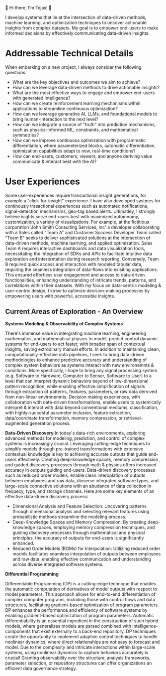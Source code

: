 👋 Hi there, I'm Tejas! 👋

I develop systems that lie at the intersection of data-driven methods, machine learning, and optimization techniques to uncover actionable insights from complex datasets. My goal is to empower end-users to make informed decisions by effectively communicating data-driven insights. 

# Addressable Technical Details 
When embarking on a new project, I always consider the following questions:

- What are the key objectives and outcomes we aim to achieve?
- How can we leverage data-driven methods to drive actionable insights?
- What are the most effective ways to engage and empower end-users with generated intelligence?
- How can we create reinforcement learning mechanisms within applications to streamline continuous optimization?
- How can we leverage generative AI, LLMs, and foundational models to bring human-interaction to the next level? 
- How can we integrate a source of "truth" into prediction mechanisms, such as physics-informed ML, constraints, and mathematical symmetries?
- How can we improve continuous optimization with programmatic differentiation, where parameterized blocks, automatic differentiation, optimization capabilities adapt to new, real-time conditions?
- How can end-users, customers, viewers, and anyone deriving value communicate & interact best with the AI? 

# User Experiences 

Some user-experiences require transactional insight generations, for example a "click-for-insight" experience. I have also developed systmes for continously trasactional experiences such as automated notifications, signal-detection mechanisms, geo-tag based alerts. Ultimatley, I strongly believe isights serve end-users best with maximized automnomy, customization, a variety of visualizations. For example, at the fictitious corporation 'John Smith Consulting Services, Inc' a developer collaborating with a Sales called "Team A" and Customer Success Developer Team called "Team B" seeks to deliver sophisticated solutions at the intersection of data-driven methods, machine learning, and applied optimization. Sales Team A requires interactive dashboards and data visualization tools, necessitating the integration of SDKs and APIs to facilitate intuitive data exploration and interpretation during research reporting. Conversely, Team B required quick access and interaction with modeled tabular data, requiring the seamless integration of data-flows into exisiting applications. This ensured effortless user engagement and access to data-driven functionalities, enhancing understanding of intricate trends, patterns, and correlations within their datasets. With my focus on data-centric modeling & user-centric design, I strive to optimize decision-making processes by empowering users with powerful, accessible insights. 

## Current Areas of Exploration - An Overview 

**Systems Modeling & Observability of Complex Systems**

There's immense value in intergrating machine learning, engineering mathematics, and mathematical physics to model, predict control dynamic systems for end-users to act faster, with broader span of contextual insights, saving extrodinary manual efforts. In addition to maintaining clean, computationally-effective data pipelines, I seek to bring data-driven methodologies to enhance predictive accuracy and understanding of complex system behaviors as systems interact with new environemnts & conditions. More specfically, I hope to bring any signal processing system (e.g. Software to Hardware, Computer to Sensor, Software to User) to a level that can interpret dynamic behaviors beyond of low-dimensional pattern recognition, while enabling effective simplification of signals through extraction of patterns, features, parameters, or raw data dervived from non-linear environemnts. Decision making experiences, with collaboration with data-driven transformations, enable users to systemically interpret & interact with data beyond conventional mediums, classification, with highly-succesful parameter inclusion, feature extraction, data/coordinate transformation, memory compression, or retrieval-augmented generation process. 

**Data-Driven Discovery**
In today's data-rich environments, exploring advanced methods for modeling, prediction, and control of complex systems is increasingly crucial. Leveraging cutting-edge techniques to simplify models through pre-trained transformations with extensive contextual knowledge is key to achieving accurate outputs that guide end-users effectively. Creating deep-knowledge spaces, memory compression , and guided discovery processes through math & physics offers increased accuracy in outputs guiding end-users. Data-driven discovery processes such as reduced order models, enable clean interoplation of outputs between employees and raw data, divserse integrated software types, and large-scale connective solutions with an abudance of data collection in frequecy, type, and storage channels. Here are some key elements of an effective data-driven discovery process: 

- Dimensional Analysis and Feature Selection: Uncovering patterns through dimensional analysis and selecting relevant features using probabilistic methods streamline the modeling process.
- Deep-Knowledge Spaces and Memory Compression: By creating deep-knowledge spaces, employing memory compression techniques, and guiding discovery processes through mathematical and physical principles, the accuracy of outputs for end-users is significantly enhanced. 
- Reduced Order Models (ROMs) for Interpolation: Utilizing reduced order models facilitates seamless interpolation of outputs between employees and raw data, enabling effective communication and understanding across diverse integrated software systems.

**Differential Programming** 

Differentiable Programming (DP) is a cutting-edge technique that enables the automatic computation of derivatives of model outputs with respect to model parameters. This approach allows for end-to-end differentiation of complex computer programs, including those with control flows and data structures, facilitating gradient-based optimization of program parameters. DP enhances the performance and efficiency of software systems by enabling gradient-based optimization of program parameters. Automatic differentiability is an essential ingredient in the construction of such hybrid models, where generalizes models are parsed combined with intelligence-components that exist externally to a back-end repository. DP techniques create the opportunity to implement adaptive control techniques to handle nonlinear dynamics, where direct relationships are not easy to forecast and model. Due to the complexity and intricate interactions within large-scale systems, using nonlinear dynamics to capture behaviors accurately is crucial! Granting observability over the structure, analysis frameworks, parameter selection, or repository structures can offer organizations an efficient data governance strategy.

